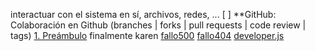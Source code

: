 
interactuar con el sistema en sí, archivos, redes, ...
 [ ] **GitHub: Colaboración en Github (branches | forks | pull requests | code review | tags)
 [1. Preámbulo](#1-preámbulo)
 finalmente karen
 [fallo500](https://httpbin.org/redirect-to)
  [fallo404](https://google.com/mascotas/karen.jpg)
[developer.js](https://developer.mozilla.org/) 